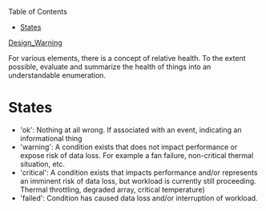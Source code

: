 <!-- START doctoc generated TOC please keep comment here to allow auto update -->
<!-- DON'T EDIT THIS SECTION, INSTEAD RE-RUN doctoc TO UPDATE -->
Table of Contents

- [States](#states)

<!-- END doctoc generated TOC please keep comment here to allow auto update -->

[Design_Warning](Design_Warning)

For various elements, there is a concept of relative health.  To the extent possible, evaluate and summarize the health of things into an understandable enumeration.

States
==============

* 'ok': Nothing at all wrong.  If associated with an event, indicating an informational thing
* 'warning': A condition exists that does not impact performance or expose risk of data loss.  For example a fan failure, non-critical thermal situation, etc.
* 'critical': A condition exists that impacts performance and/or represents an imminent risk of data loss, but workload is currently still proceeding.  Thermal throttling, degraded array, critical temperature)
* 'failed': Condition has caused data loss and/or interruption of workload.